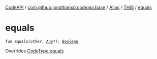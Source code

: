 [CodeAPI](../../../index.md) / [com.github.jonathanxd.codeapi.base](../../index.md) / [Alias](../index.md) / [THIS](index.md) / [equals](.)

# equals

`fun equals(other: `[`Any`](https://kotlinlang.org/api/latest/jvm/stdlib/kotlin/-any/index.html)`?): `[`Boolean`](https://kotlinlang.org/api/latest/jvm/stdlib/kotlin/-boolean/index.html)

Overrides [CodeType.equals](../../../com.github.jonathanxd.codeapi.type/-code-type/equals.md)


